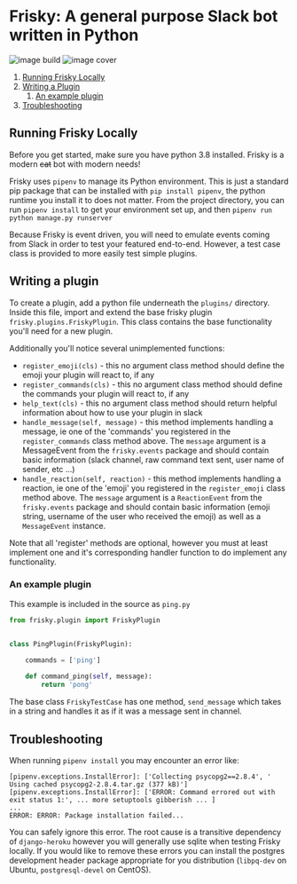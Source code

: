 # Frisky: A general purpose Slack bot written in Python
![image build](https://api.travis-ci.org/zachtib/Frisky.svg?branch=master)
![image cover](https://codecov.io/gh/zachtib/Frisky/branch/master/graph/badge.svg)

1. [Running Frisky Locally](#running-frisky-locally)
2. [Writing a Plugin](#writing-a-plugin)
   1. [An example plugin](#an-example-plugin)
3. [Troubleshooting](#troubleshooting)

## Running Frisky Locally
Before you get started, make sure you have python 3.8 installed.  Frisky is a modern ~~cat~~ bot with modern needs!

Frisky uses `pipenv` to manage its Python environment. This is just a standard pip package that can be installed with
`pip install pipenv`, the python runtime you install it to does not matter.  From the project directory, you can run
`pipenv install` to get your environment set up, and then `pipenv run python manage.py runserver`

Because Frisky is event driven, you will need to emulate events coming from Slack in order to test your featured
end-to-end. However, a test case class is provided to more easily test simple plugins.

## Writing a plugin
To create a plugin, add a python file underneath the `plugins/` directory. Inside this file, import and extend the base
frisky plugin `frisky.plugins.FriskyPlugin`.  This class contains the base functionality you'll need for a new plugin.

Additionally you'll notice several unimplemented functions:

* `register_emoji(cls)` - this no argument class method should define the emoji your plugin will react to, if any
* `register_commands(cls)` - this no argument class method should define the commands your plugin will react to, if any
* `help_text(cls)` - this no argument class method should return helpful information about how to use your plugin in 
   slack
* `handle_message(self, message)` - this method implements handling a message, ie one of the 'commands' you registered
   in the `register_commands` class method above. The `message` argument is a MessageEvent from the `frisky.events`
   package and should contain basic information (slack channel, raw command text sent, user name of sender, etc ...)
* `handle_reaction(self, reaction)` - this method implements handling a reaction, ie one of the 'emoji' you registered
   in the `register_emoji` class method above.  The `message` argument is a `ReactionEvent` from the `frisky.events`
   package and should contain basic information (emoji string, username of the user who received the emoji) as well as 
   a `MessageEvent` instance.            

Note that all 'register' methods are optional, however you must at least implement one and it's corresponding handler
function to do implement any functionality.                  

### An example plugin
This example is included in the source as `ping.py`

```python
from frisky.plugin import FriskyPlugin


class PingPlugin(FriskyPlugin):
    
    commands = ['ping']

    def command_ping(self, message):
        return 'pong'
```

The base class `FriskyTestCase` has one method, `send_message` which takes in a string and handles it as if it was a
message sent in channel.

## Troubleshooting
When running `pipenv install` you may encounter an error like:
```
[pipenv.exceptions.InstallError]: ['Collecting psycopg2==2.8.4', '  Using cached psycopg2-2.8.4.tar.gz (377 kB)']
[pipenv.exceptions.InstallError]: ['ERROR: Command errored out with exit status 1:', ... more setuptools gibberish ... ]
...
ERROR: ERROR: Package installation failed...
```
You can safely ignore this error.  The root cause is a transitive dependency of `django-heroku` however you will
generally use sqlite when testing Frisky locally.  If you would like to remove these errors you can install the 
postgres development header package appropriate for you distribution (`libpq-dev` on Ubuntu, `postgresql-devel` on
CentOS).
